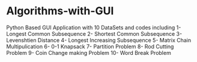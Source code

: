 # Algorithms-with-GUI
Python Based GUI Application with 10 DataSets and codes including
1- Longest Common Subsequence
2- Shortest Common Subsequence
3- Levenshtien Distance
4- Longest Increasing Subsequence
5- Matrix Chain Multipulication
6- 0-1 Knapsack
7- Partition Problem
8- Rod Cutting Problem
9- Coin Change making Problem
10- Word Break Problem
